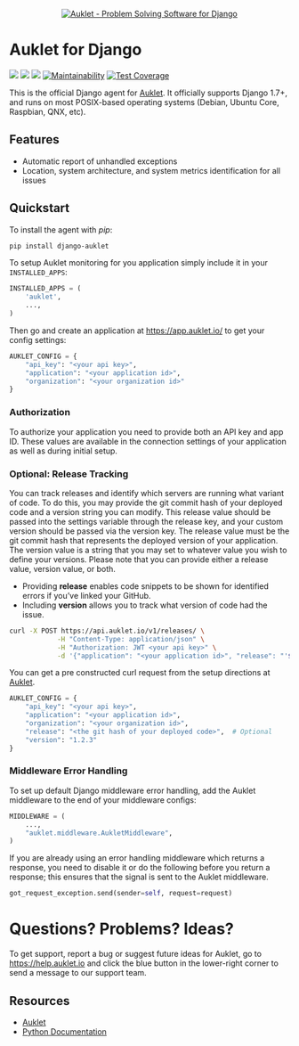 <p align="center"><a href="https://auklet.io"><img src="https://s3.amazonaws.com/auklet/static/github_readme_django.png" alt="Auklet - Problem Solving Software for Django"></a></p>

# Auklet for Django
<a href="https://pypi.python.org/pypi/django-auklet" alt="PyPi page link -- version"><img src="https://img.shields.io/pypi/v/django-auklet.svg" /></a>
<a href="https://pypi.python.org/pypi/django-auklet" alt="PyPi page link -- Apache 2.0 License"><img src="https://img.shields.io/pypi/l/django-auklet.svg" /></a>
<a href="https://pypi.python.org/pypi/django-auklet" alt="Python Versions"><img src="https://img.shields.io/pypi/pyversions/django-auklet.svg" /></a>
[![Maintainability](https://api.codeclimate.com/v1/badges/809aeef9f501894b7c73/maintainability)](https://codeclimate.com/github/aukletio/Auklet-Agent-Django/maintainability)
[![Test Coverage](https://api.codeclimate.com/v1/badges/809aeef9f501894b7c73/test_coverage)](https://codeclimate.com/github/aukletio/Auklet-Agent-Django/test_coverage)


This is the official Django agent for [Auklet][brochure_site]. It officially supports Django 1.7+, and runs on most POSIX-based operating systems (Debian, Ubuntu Core, Raspbian, QNX, etc).

## Features
- Automatic report of unhandled exceptions
- Location, system architecture, and system metrics identification for all issues

## Quickstart
To install the agent with _pip_:

```bash
pip install django-auklet
```

To setup Auklet monitoring for you application simply include it in your `INSTALLED_APPS`:

```python
INSTALLED_APPS = (
    'auklet',
    ...,
)
```

Then go and create an application at https://app.auklet.io/ to get your
config settings:

```python
AUKLET_CONFIG = {
    "api_key": "<your api key>",
    "application": "<your application id>",
    "organization": "<your organization id>"
}
```

### Authorization
To authorize your application you need to provide both an API key and app ID. These values are available in the connection settings of your application as well as during initial setup.


### Optional: Release Tracking
You can track releases and identify which servers are running what variant of code. To do this, you may provide the git commit hash of your deployed code and a version string you can modify. This release value should be passed into the settings variable through the release key, and your custom version should be passed via the version key. The release value must be the git commit hash that represents the deployed version of your application. The version value is a string that you may set to whatever value you wish to define your versions. Please note that you can provide either a release value, version value, or both.
* Providing <strong>release</strong> enables code snippets to be shown for identified errors if you’ve linked your GitHub.
* Including <strong>version</strong> allows you to track what version of code had the issue.

```bash
curl -X POST https://api.auklet.io/v1/releases/ \
            -H "Content-Type: application/json" \
            -H "Authorization: JWT <your api key>" \
            -d '{"application": "<your application id>", "release": "'$(git rev-parse HEAD)'", "version": "<your own version>"}'
```
You can get a pre constructed curl request from the setup directions at [Auklet](https://app.auklet.io/).

```python
AUKLET_CONFIG = {
    "api_key": "<your api key>",
    "application": "<your application id>",
    "organization": "<your organization id>",
    "release": "<the git hash of your deployed code>",  # Optional
    "version": "1.2.3"
}
```

### Middleware Error Handling
To set up default Django middleware error handling, add the Auklet middleware to the end of your middleware configs:

```python
MIDDLEWARE = (
    ...,
    "auklet.middleware.AukletMiddleware",
)
```

If you are already using an error handling middleware which returns a response, you need to disable it or do the following before you return a response; this ensures that the signal is sent to the Auklet middleware.

```python
got_request_exception.send(sender=self, request=request)
```

# Questions? Problems? Ideas?

To get support, report a bug or suggest future ideas for Auklet, go to https://help.auklet.io and click the blue button in the lower-right corner to send a message to our support team.

## Resources
- [Auklet][brochure_site]
- [Python Documentation](https://docs.auklet.io/docs/python-integration)

[brochure_site]: https://auklet.io
